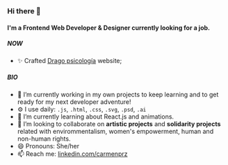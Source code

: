 ### Hi there 👋

#### I'm a Frontend Web Developer & Designer currently looking for a job. 

##### NOW
- ✨ Crafted [Drago psicología](https://dragopsicologia.netlify.app/) website;

##### BIO

- 🔭 I’m currently working in my own projects to keep learning and to get ready for my next developer adventure!
- ⚙️ I use daily: `.js`, `.html`, `.css`, `.svg`, `.psd`, `.ai`
- 🌱 I’m currently learning about React.js and animations.
- 👯 I’m looking to collaborate on **artistic projects** and **solidarity projects** related with envirommentalism, women's empowerment, human and non-human rights. 
- 😄 Pronouns: She/her
- 📫 Reach me: [linkedin.com/carmenprz](https://www.linkedin.com/in/carmenprz/)
